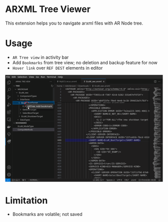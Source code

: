 # ARXML Tree Viewer
This extension helps you to navigate arxml files with AR Node tree.

# Usage
- `AR Tree view` in activity bar
- Add `Bookmarks` from tree view; no deletion and backup feature for now
- `Hover link` over `REF DEST` elements in editor

![Demo](https://github.com/robinbreast/vscode-arxml-tree/blob/main/resources/images/arxml-tree-demo.gif?raw=true)

# Limitation
- Bookmarks are volatile; not saved